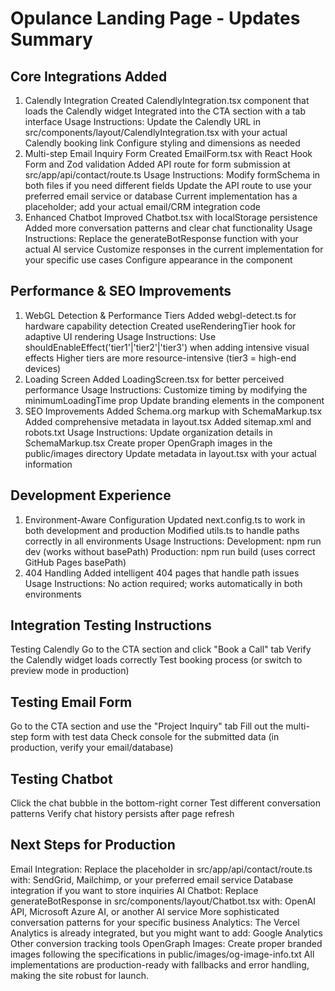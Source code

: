 # Opulance Landing Page - Updates Summary
## Core Integrations Added
1. Calendly Integration
Created CalendlyIntegration.tsx component that loads the Calendly widget
Integrated into the CTA section with a tab interface
Usage Instructions:
Update the Calendly URL in src/components/layout/CalendlyIntegration.tsx with your actual Calendly booking link
Configure styling and dimensions as needed
2. Multi-step Email Inquiry Form
Created EmailForm.tsx with React Hook Form and Zod validation
Added API route for form submission at src/app/api/contact/route.ts
Usage Instructions:
Modify formSchema in both files if you need different fields
Update the API route to use your preferred email service or database
Current implementation has a placeholder; add your actual email/CRM integration code
3. Enhanced Chatbot
Improved Chatbot.tsx with localStorage persistence
Added more conversation patterns and clear chat functionality
Usage Instructions:
Replace the generateBotResponse function with your actual AI service
Customize responses in the current implementation for your specific use cases
Configure appearance in the component
## Performance & SEO Improvements
1. WebGL Detection & Performance Tiers
Added webgl-detect.ts for hardware capability detection
Created useRenderingTier hook for adaptive UI rendering
Usage Instructions:
Use shouldEnableEffect('tier1'|'tier2'|'tier3') when adding intensive visual effects
Higher tiers are more resource-intensive (tier3 = high-end devices)
2. Loading Screen
Added LoadingScreen.tsx for better perceived performance
Usage Instructions:
Customize timing by modifying the minimumLoadingTime prop
Update branding elements in the component
3. SEO Improvements
Added Schema.org markup with SchemaMarkup.tsx
Added comprehensive metadata in layout.tsx
Added sitemap.xml and robots.txt
Usage Instructions:
Update organization details in SchemaMarkup.tsx
Create proper OpenGraph images in the public/images directory
Update metadata in layout.tsx with your actual information
## Development Experience
1. Environment-Aware Configuration
Updated next.config.ts to work in both development and production
Modified utils.ts to handle paths correctly in all environments
Usage Instructions:
Development: npm run dev (works without basePath)
Production: npm run build (uses correct GitHub Pages basePath)
2. 404 Handling
Added intelligent 404 pages that handle path issues
Usage Instructions:
No action required; works automatically in both environments
## Integration Testing Instructions
Testing Calendly
Go to the CTA section and click "Book a Call" tab
Verify the Calendly widget loads correctly
Test booking process (or switch to preview mode in production)
## Testing Email Form
Go to the CTA section and use the "Project Inquiry" tab
Fill out the multi-step form with test data
Check console for the submitted data (in production, verify your email/database)
## Testing Chatbot
Click the chat bubble in the bottom-right corner
Test different conversation patterns
Verify chat history persists after page refresh
## Next Steps for Production
Email Integration: Replace the placeholder in src/app/api/contact/route.ts with:
SendGrid, Mailchimp, or your preferred email service
Database integration if you want to store inquiries
AI Chatbot: Replace generateBotResponse in src/components/layout/Chatbot.tsx with:
OpenAI API, Microsoft Azure AI, or another AI service
More sophisticated conversation patterns for your specific business
Analytics: The Vercel Analytics is already integrated, but you might want to add:
Google Analytics
Other conversion tracking tools
OpenGraph Images: Create proper branded images following the specifications in public/images/og-image-info.txt
All implementations are production-ready with fallbacks and error handling, making the site robust for launch.